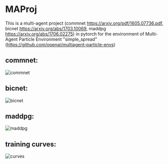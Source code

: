 # MAProj

This is a multi-agent project (commnet https://arxiv.org/pdf/1605.07736.pdf, bicnet https://arxiv.org/abs/1703.10069, maddpg https://arxiv.org/abs/1706.02275) in pytorch for the environment of Multi-Agent Particle Environment "simple_spread"(https://github.com/openai/multiagent-particle-envs)
 
 ## commnet: 
 
![commnet](https://github.com/isp1tze/MAProj/blob/master/asset/commnet.gif)

 ## bicnet: 
 
![bicnet](https://github.com/isp1tze/MAProj/blob/master/asset/bicnet.gif)

 ## maddpg: 
 
![maddpg](https://github.com/isp1tze/MAProj/blob/master/asset/maddpg.gif)

## training curves:
![curves](https://github.com/isp1tze/MAProj/blob/master/asset/curves.png)
